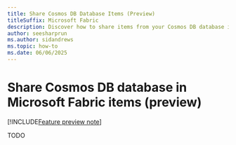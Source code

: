 ```yaml
---
title: Share Cosmos DB Database Items (Preview)
titleSuffix: Microsoft Fabric
description: Discover how to share items from your Cosmos DB database in Microsoft Fabric with others during the preview phase, including key steps and tips.
author: seesharprun
ms.author: sidandrews
ms.topic: how-to
ms.date: 06/06/2025
---
```


# Share Cosmos DB database in Microsoft Fabric items (preview)

[!INCLUDE[Feature preview note](../../includes/feature-preview-note.md)]

TODO

